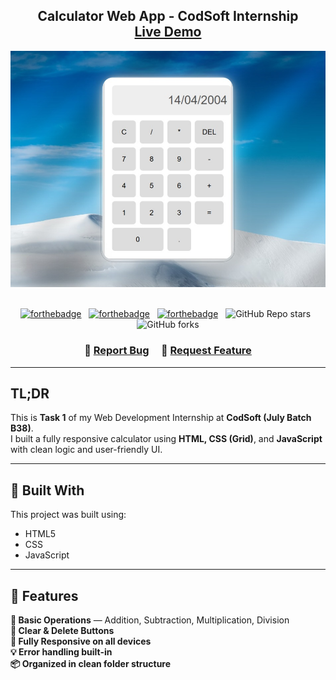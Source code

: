 <h2 align="center">
  Calculator Web App - CodSoft Internship<br/>
  <a href="https://your-live-demo-link.vercel.app" target="_blank">Live Demo</a>
</h2>

<div align="center">
  <img alt="Calculator Demo" src="https://raw.githubusercontent.com/beastdrgo/CODSOFT/main/Task%201%20-%20Calculator/image/calci.png" width="700" />
</div>

<br/>

<center>

[![forthebadge](https://forthebadge.com/images/badges/built-with-love.svg)](https://forthebadge.com) &nbsp;
[![forthebadge](https://forthebadge.com/images/badges/made-with-javascript.svg)](https://forthebadge.com) &nbsp;
[![forthebadge](https://forthebadge.com/images/badges/open-source.svg)](https://forthebadge.com) &nbsp;
![GitHub Repo stars](https://img.shields.io/github/stars/beastdrgo/CODSOFT?color=orange&logo=github&style=for-the-badge) &nbsp;
![GitHub forks](https://img.shields.io/github/forks/beastdrgo/CODSOFT?color=orange&logo=github&style=for-the-badge)

</center>

<h3 align="center">
    🔹
    <a href="https://github.com/beastdrgo/CODSOFT/issues">Report Bug</a> &nbsp; &nbsp;
    🔹
    <a href="https://github.com/beastdrgo/CODSOFT/issues">Request Feature</a>
</h3>

---

## TL;DR

This is **Task 1** of my Web Development Internship at **CodSoft (July Batch B38)**.  
I built a fully responsive calculator using **HTML, CSS (Grid)**, and **JavaScript** with clean logic and user-friendly UI.

---

## 🚀 Built With

This project was built using:

- HTML5
- CSS
- JavaScript

---

## 🧠 Features

**🔢 Basic Operations** — Addition, Subtraction, Multiplication, Division  
**🎯 Clear & Delete Buttons**  
**📱 Fully Responsive on all devices**  
**💡 Error handling built-in**  
**📦 Organized in clean folder structure**

